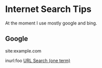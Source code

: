 # Internet Search Tips

At the moment I use mostly google and bing.

## Google

site:example.com

inurl:foo [URL Search (one term)](https://www.google.com/support/enterprise/static/gsa/docs/admin/current/gsa_doc_set/xml_reference/request_format.html#1077253)

